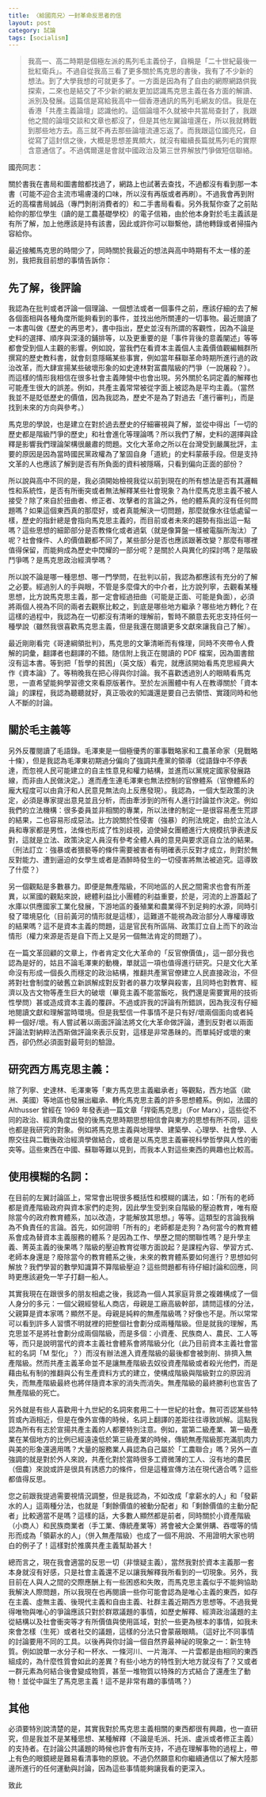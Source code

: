 ```yaml
---
title: 〈給國亮兄〉一封革命反思者的信
layout: post
category: 試論
tags: [socialism]
---
```

> 我高一、高二時期是個極左派的馬列毛主義份子，自稱是「二十世紀最後一批紅衛兵」。不過自從我高三看了更多關於馬克思的書後，我有了不少新的想法。到了大學我想的可就更多了。一方面是因為有了自由的網際網路供我探索，二來也是結交了不少新的網友更加認識馬克思主義在各方面的解讀、派別及發展。這篇信是寫給我高中一個香港通訊的馬列毛網友的信。我是在香港「共產主義論壇」認識他的。這個論壇不久就被中共當局查封了，我跟他之間的論壇交談和文章也都沒了，但是其他左翼論壇還在，所以我就轉戰到那些地方去。高三就不再去那些論壇流連忘返了。而我跟這位國亮兄，自從寫了這封信之後，大概是思想差異頗大，就沒有繼續長篇就馬列毛的實際含意通信了。不過偶爾還是會就中國政治及第三世界解放鬥爭做短信聯絡。

國亮同志：

關於書我在書局和圖書館都找過了，網路上也試著去查找，不過都沒有看到那一本書（可能不迎合主流市場膚淺的口味，所以沒有再版或者再刷）。不過我會再到附近的高檔書局誠品（專門剝削消費者的）和二手書局看看。另外我幫你查了之前貼給你的那位學生（讀的是工農基礎學校）的電子信箱，由於他本身對於毛主義該是有所了解，加上他應該是持有該書，因此或許你可以聯繫他，請他轉錄或者掃描內容給你。

最近接觸馬克思的時間少了，同時關於我最近的想法與高中時期有不太一樣的差別，我把我目前想的事情告訴你：

## 先了解，後評論

我認為在批判或者評論一個理論、一個想法或者一個事件之前，應該仔細的去了解各個面相與各種角度所能夠看到的事件，並找出他所關連的一切事物。最近閱讀了一本書叫做《歷史的再思考》，書中指出，歷史並沒有所謂的客觀性，因為不論是史料的選擇、順序與深淺的鋪排等，以及更重要的是「事件背後的意義闡述」等等都會受到個人主觀的影響。例如說，當我們在看資本主義個人主義價值觀編輯群所撰寫的歷史教科書，就會刻意隱瞞某些事實，例如當年蘇聯革命時期所進行過的政治改革，而大肆宣揚某些破壞形象的如史達林對富農階級的鬥爭（一說屠殺？）。而這樣的情形我相信在很多社會主義陣營中也會出現。另外關於名詞定義的解釋也可能產生很大的誤差。例如，共產主義常常被從字面上被認為是平均主義。（當然我並不是貶低歷史的價值，因為我認為，歷史不是為了對過去「進行審判」，而是找到未來的方向與參考。）

馬克思的學說，也是建立在對於過去歷史的仔細審視與了解，並從中得出「一切的歷史都是階級鬥爭的歷史」和社會進化等理論嗎？所以我們了解，史料的選擇與詮釋是影響我們理論架構很嚴肅的問題。文化大革命之所以在台灣受到嚴厲批評，主要的原因是因為當時國民黨政權為了鞏固自身「道統」的史料蒙蔽手段。但是支持文革的人也應該了解到是否有所負面的資料被隱瞞，只看到偏向正面的部份？

所以說與高中不同的是，我必須開始檢視我從以前到現在的所有想法是否有其邏輯性和系統性，是否有所衝突或者無法解釋某些社會現象？為什麼馬克思主義不被人接受？除了來自於扭曲者、修正者、攻擊者的言論之外，他的體系真的沒有任何問題嗎？如果這個東西真的那麼好，或者真能解決一切問題，那麼就像水往低處留一樣，歷史的指針總是會指向馬克思主義的，而目前或者未來的趨勢有指出這一點嗎？這些思想的細節部分是否教條化或者過氣（就是像算盤一樣被電腦所淘汰）了呢？社會條件、人的價值觀都不同了，某些部分是否也應該跟著改變？那麼有哪裡值得保留，而能夠成為歷史中閃耀的一部分呢？是關於人與異化的探討嗎？是階級鬥爭嗎？是馬克思政治經濟學嗎？

所以說不論是哪一種思想、哪一門學問，在批判以前，我認為都應該有充分的了解之必要。經過別人的手與眼，不管是多麼偉大的中介者，比方說列寧，去觀看某種思想，比方說馬克思主義，那一定會經過扭曲（可能是正面、可能是負面），必須將兩個人視為不同的兩者去觀察比較之，到底是哪些地方繼承？哪些地方轉化？在這樣的過程中，我認為在一切都沒有清晰的理解前，暫時不願意去死忠支持任何一種學說（雖然我很喜歡馬克思主義，但是我還在閱讀更多文獻來讓我自己了解）。

最近剛剛看完《哥達綱領批判》，馬克思的文筆清晰而有條理，同時不夾帶令人費解的詞彙，翻譯者也翻譯的不錯。随信附上我正在閱讀的 PDF 檔案，因為圖書館沒有這本書。等到把「哲學的貧困」（英文版）看完，就應該開始看馬克思經典大作《資本論》了。等稍晚我在把心得與你討論。我不喜歡透過別人的眼睛看馬克思，一直希望能夠學習德文來看原版著作。至於左派團體中有人在教導關於「資本論」的課程，我認為聽聽就好，真正吸收的知識還是要自己去領悟、實踐同時和他人不斷的討論。


## 關於毛主義等

另外反覆閱讀了毛語錄。毛澤東是一個極優秀的軍事戰略家和工農革命家（見戰略十條），但是我認為毛澤東初期過分偏向了強調共產黨的領導（從語錄中不停表達，而忽視人民可能建立的自主性意見和權力結構，並進而以黨規定國家發展路線，而非由人民做決定。）進而產生連毛澤東也無法控制的官僚體系（官僚體系的龐大程度可以由貪汙和人民意見無法向上反應發現）。我認為，一個大型政策的決定，必須是專家提出意見並且分析，而由牽涉到的所有人進行討論並作決定。例如我們的立法機構：很多委員並非相關的專業，所以法律的制定一是很容易產生荒謬的結果，二也容易形成惡法。比方說關於性侵害（強暴）的刑法規定，由於立法人員和專家都是男性，法條也形成了性別歧視，迫使婦女團體進行大規模抗爭表達反對，這就是立法、政策決定人員沒有參考全體人員的意見與要求逕自立法的結果。（刑法訂立：強暴或者猥褻等的條件需要被害者有明確表示反對才成立，則對於無反對能力、遭到逼迫的女學生或者是酒醉時發生的一切侵害將無法被追究。這導致了什麼？）

另一個觀點是多數暴力。即便是無產階級，不同地區的人民之間需求也會有所差異，以黨國的觀點來說，總體利益比小團體的利益重要，於是，河流的上游蓋起了水庫以供應國家工業化發展，下游地區的養殖業和農業得不到足夠的水源，同時引發了環境惡化（目前黃河的情形就是這樣），這難道不能視為政治部分人專權導致的結果嗎？這不是資本主義的問題，這是官民有所區隔、政策訂立自上而下的政治情形（權力來源是否是自下而上又是另一個無法肯定的問題了）。

在一篇文革回顧的文章上，作者肯定文化大革命的「反官僚價值」，這一部分我也認為是好的，姑且不論毛澤東的動機，單就這一項也值得進行研究。只是文化大革命沒有形成一個長久而穩定的政治結構，推翻共產黨官僚建立人民直接政治，不但將對社會制度的破舊立新誤解成對反對者的暴力攻擊與殺害，且同時也對教育、經濟以及古文物等產生巨大的破壞（畢竟主義不能當飯吃，我們還是需要實用的技術性學問）甚或造成資本主義的覆辟。不過或許我的評論有所錯誤，因為我沒有仔細地閱讀文獻和理解當時環境。但是我堅信一件事情不是只有好/壞兩個面向或者純粹一個好/壞。有人嘗試著以兩面評論法將文化大革命做評論，遭到反對者以兩面評論法對納粹法西斯做評論來表示反對，這樣是非常愚昧的。而單純好或壞的東西，卻仍然必須面對最苛刻的驗證。


## 研究西方馬克思主義：

除了列寧、史達林、毛澤東等「東方馬克思主義繼承者」等觀點，西方地區（歐洲、美國）等地區也發展出繼承、轉化馬克思主義的許多思想體系。例如，法國的 Althusser 曾經在 1969 年發表過一篇文章「捍衛馬克思」（For Marx），這些從不同的政治、經濟角度出發的後馬克思時期思想相信會與東方的思想有所不同，這些也都是我研究的對象。例如將馬克思主義與地理學、建築學、心理學、社會學、人際交往與二戰後政治經濟學做結合，或者是以馬克思主義審視科學哲學與人性的衝突等。這些東西在中國、蘇聯等難以見到，而我本人對這些東西的興趣也比較高。

## 使用模糊的名詞：

在目前的左翼討論區上，常常會出現很多概括性和模糊的講法，如：「所有的老師都是資產階級政府與資本家們的走狗，因此學生受到來自階級的壓迫教育，唯有廢除當今的政府教育體系，加以改造，才能解放其思想。」等等。這類型的言論我稱為不負責任的言論。首先，如何證明「所有的」老師都是走狗？為何當今的教育體系會成為替資本主義服務的體系？是因為工作、學歷之間的關聯性嗎？是升學主義、菁英主義的後果嗎？階級的壓迫教育從哪方面說起？是課程內容、學習方式、老師本身還是？廢除當今的教育體系之後，未來的教育體系要如何進行？思想如何解放？我們學習的數學知識算不算階級壓迫？這些問題都有待仔細討論和回應，同時更應該避免一竿子打翻一船人。

其實我現在在跟很多的朋友相處之後，我認為一個人其家庭背景之複雜構成了一個人身分的多元：一個父親經營私人商店，母親是工廠高級幹部，請問這樣的分法，父親算是資本家嗎？顯然不是。母親是純粹的無產階級嗎？好像也不是。所以常常可以看到許多人習慣不明就裡的把整個社會劃分成兩種階級。但是就我的理解，馬克思並不是將社會劃分成兩個階級，而是多個：小資產、民族商人、農民、工人等等，而只是說明當代的資本主義社會體系會將階級分化（此乃目前資本主義社會當紅的名詞「M 型化」？）而沒有辦法進入資產階級的最後都會被剝削、排擠入無產階級。然而共產主義革命並不是讓無產階級去奴役資產階級或者殺光他們，而是藉由私有制的推翻與公有生產資料方式的建立，使構成階級與階級對立的原因消失，而無產階級最終也將伴隨資本家的消失而消失。無產階級的最終勝利也宣告了無產階級的死亡。

另外就是有些人喜歡用十九世紀的名詞來套用二十一世紀的社會。無可否認某些特質或內涵相近，但是在像外宣傳的時候，名詞上翻譯的差距往往導致誤解。這點我認為所有有志於宣揚共產主義的人都要特別注意。例如，當第二級產業、第一級產業在某個地方的比例已經遠遠低於第三級產業的時候，傳統無產階級那充滿肌肉力與美的形象還適用嗎？大量的服務業人員認為自己屬於「工農聯合」嗎？另外一直強調的就是對於外人來說，共產化對於當時很多工資微薄的工人、沒有地的農民（佃農）來說或許是很具有誘惑力的條件，但是這種宣傳方法在現代適合嗎？這些都值得反思。

您之前跟我提過需要視情況調整，但是我認為，不如改成「拿薪水的人」和「發薪水的人」這兩種分法，也就是「剩餘價值的被動分配者」和「剩餘價值的主動分配者」比較適當不是嗎？這樣的話，大多數人顯然都是前者，同時關於小資產階級（小商人）和民族商業者（手工業、傳統產業等）將會被大企業併購、吞噬等的情形而成為「領薪水的人」（併入無產階級）也成了一個不用說、不用證明大家也明白的例子了！這樣對於推廣共產主義幫助甚大！

總而言之，現在我會適當的反思一切（非懷疑主義），當然我對於資本主義那一套本身就沒有好感，只是社會主義還不足以讓我解釋我所看到的一切現象。另外，我目前在人與人之間的交際應酬上有一些困惑和失敗，而馬克思主義似乎不能夠協助我解決人際問題，所以我現在也再閱讀一些你可能會認為是唯心主義的東西，如存在主義、虛無主義、後現代主義和自由主義、社群主義近期西方思想等。不過我覺得唯物與唯心的爭論應該只對於群眾議題的事情，如歷史解釋、經濟政治議題的主從結構以及社會衝突等才有所價值與使用區域，對於一些更為根本的事情，如我未來會怎樣（生死）或者社交的議題，這樣的分法只會蒙蔽眼睛。（這好比不同事情的討論要用不同的工具。以後再與你討論一個自然界最神祕的現象之一：新生特質。例如說單一水分子和一杯水、一條河川、一片海洋、一片雲都是由相同的東西組成的，為什麼性質會如此的差異？有些小地方的特性到大地方就沒有了？又或者一群元素為何結合後會變成物質，甚至一堆物質以特殊的方式結合了還產生了動物！並從中誕生了馬克思主義！這不是非常有趣的事情嗎？）


## 其他

必須要特別說清楚的是，其實我對於馬克思主義相關的東西都很有興趣，也一直研究，但是我並不是某種思想、某種解釋（不論是毛派、托派、盧派或者修正主義）的支持者。在討論公共議題的時候也許會有所支持，不過在理解事物的過程上，帶上有色的眼鏡總是難易看清事物的原貌。不過仍然願意和你繼續通信以了解大陸那邊所進行的任何運動與討論，因為這些事情能夠讓我看的更深入。

致此
